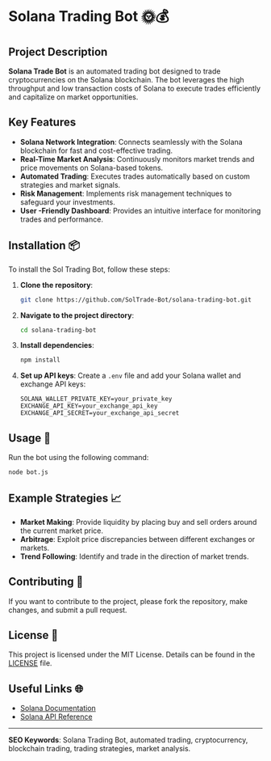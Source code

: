 # Solana Trading Bot 🌞💰

## Project Description
**Solana Trade Bot** is an automated trading bot designed to trade cryptocurrencies on the Solana blockchain. The bot leverages the high throughput and low transaction costs of Solana to execute trades efficiently and capitalize on market opportunities.

## Key Features
- **Solana Network Integration**: Connects seamlessly with the Solana blockchain for fast and cost-effective trading.
- **Real-Time Market Analysis**: Continuously monitors market trends and price movements on Solana-based tokens.
- **Automated Trading**: Executes trades automatically based on custom strategies and market signals.
- **Risk Management**: Implements risk management techniques to safeguard your investments.
- **User -Friendly Dashboard**: Provides an intuitive interface for monitoring trades and performance.

## Installation 📦
To install the Sol Trading Bot, follow these steps:

1. **Clone the repository**:
   ```bash
   git clone https://github.com/SolTrade-Bot/solana-trading-bot.git
   ```

2. **Navigate to the project directory**:
   ```bash
   cd solana-trading-bot
   ```

3. **Install dependencies**:
   ```bash
   npm install
   ```

4. **Set up API keys**:
   Create a `.env` file and add your Solana wallet and exchange API keys:
   ```plaintext
   SOLANA_WALLET_PRIVATE_KEY=your_private_key
   EXCHANGE_API_KEY=your_exchange_api_key
   EXCHANGE_API_SECRET=your_exchange_api_secret
   ```

## Usage 🚀
Run the bot using the following command:
```bash
node bot.js
```

## Example Strategies 📈
- **Market Making**: Provide liquidity by placing buy and sell orders around the current market price.
- **Arbitrage**: Exploit price discrepancies between different exchanges or markets.
- **Trend Following**: Identify and trade in the direction of market trends.

## Contributing 🤝
If you want to contribute to the project, please fork the repository, make changes, and submit a pull request.

## License 📄
This project is licensed under the MIT License. Details can be found in the [LICENSE](LICENSE) file.

## Useful Links 🌐
- [Solana Documentation](https://docs.solana.com/)
- [Solana API Reference](https://docs.solana.com/api)

---

**SEO Keywords**: Solana Trading Bot, automated trading, cryptocurrency, blockchain trading, trading strategies, market analysis.
